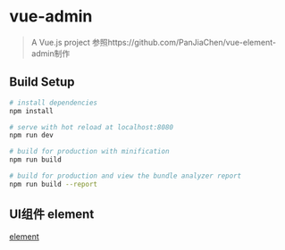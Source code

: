 # vue-admin

> A Vue.js project 参照https://github.com/PanJiaChen/vue-element-admin制作

## Build Setup

``` bash
# install dependencies
npm install

# serve with hot reload at localhost:8080
npm run dev

# build for production with minification
npm run build

# build for production and view the bundle analyzer report
npm run build --report
```
## UI组件 element
[element](http://element.eleme.io/#/zh-CN/component/installation)
